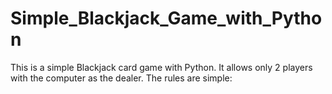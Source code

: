# Simple_Blackjack_Game_with_Python
This is a simple Blackjack card game with Python. It allows only 2 players with the computer as the dealer. The rules are simple:
